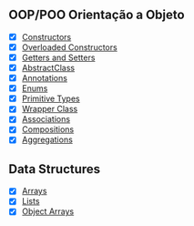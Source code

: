 

## OOP/POO Orientação a Objeto
- [x] [Constructors](./src/oop/Constructors)
- [x] [Overloaded Constructors](./src/oop/OverloadedConstructors)
- [x] [Getters and Setters](./src/oop/GettersAndSetters)
- [x] [AbstractClass](./src/oop/AbstractClass)
- [x] [Annotations](./src/oop/Annotations)
- [x] [Enums](./src/oop/Enums)
- [x] [Primitive Types](./src/oop/PrimitiveTypes)
- [x] [Wrapper Class](./src/oop/WrapperClass)
- [x] [Associations](./src/oop/Associations)
- [x] [Compositions](./src/oop/Compositions)
- [x] [Aggregations](./src/oop/Aggregations)

## Data Structures
- [x] [Arrays](./src/data_structures/Arrays)
- [x] [Lists](./src/data_structures/Lists)
- [x] [Object Arrays](./src/data_structures/ObjectArrays)
